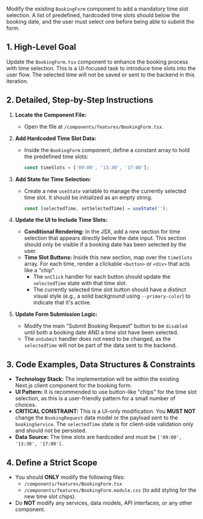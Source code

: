 Modify the existing `BookingForm` component to add a mandatory time slot selection. A list of predefined, hardcoded time slots should below the booking date, and the user must select one before being able to submit the form.

## 1. High-Level Goal

Update the `BookingForm.tsx` component to enhance the booking process with time selection. This is a UI-focused task to introduce time slots into the user flow. The selected time will not be saved or sent to the backend in this iteration.

## 2. Detailed, Step-by-Step Instructions

1.  **Locate the Component File:**
    * Open the file at `/components/features/BookingForm.tsx`.

2.  **Add Hardcoded Time Slot Data:**
    * Inside the `BookingForm` component, define a constant array to hold the predefined time slots:
      ```javascript
      const timeSlots = ['09:00', '13:30', '17:00'];
      ```

3.  **Add State for Time Selection:**
    * Create a new `useState` variable to manage the currently selected time slot. It should be initialized as an empty string.
      ```javascript
      const [selectedTime, setSelectedTime] = useState('');
      ```

4.  **Update the UI to Include Time Slots:**
    * **Conditional Rendering:** In the JSX, add a new section for time selection that appears directly below the date input. This section should only be visible if a booking date has been selected by the user.
    * **Time Slot Buttons:** Inside this new section, map over the `timeSlots` array. For each time, render a clickable `<button>` or `<div>` that acts like a "chip".
        * The `onClick` handler for each button should update the `selectedTime` state with that time slot.
        * The currently selected time slot button should have a distinct visual style (e.g., a solid background using `--primary-color`) to indicate that it's active.

5.  **Update Form Submission Logic:**
    * Modify the main "Submit Booking Request" button to be `disabled` until both a booking date AND a time slot have been selected.
    * The `onSubmit` handler does not need to be changed, as the `selectedTime` will not be part of the data sent to the backend.

## 3. Code Examples, Data Structures & Constraints

* **Technology Stack:** The implementation will be within the existing Next.js client component for the booking form.
* **UI Pattern:** It is recommended to use button-like "chips" for the time slot selection, as this is a user-friendly pattern for a small number of choices.
* **CRITICAL CONSTRAINT:** This is a UI-only modification. You **MUST NOT** change the `BookingRequest` data model or the payload sent to the `bookingService`. The `selectedTime` state is for client-side validation only and should not be persisted.
* **Data Source:** The time slots are hardcoded and must be `['09:00', '13:30', '17:00']`.

## 4. Define a Strict Scope

* You should **ONLY** modify the following files:
    * `/components/features/BookingForm.tsx`
    * `/components/features/BookingForm.module.css` (to add styling for the new time slot chips).
* Do **NOT** modify any services, data models, API interfaces, or any other component.